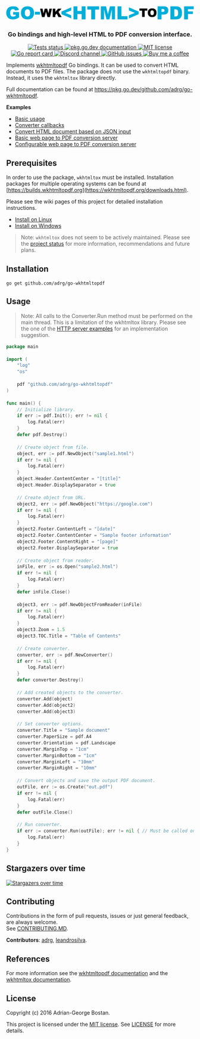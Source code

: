 <h1 align="center">
  <div>
    <img src="https://raw.githubusercontent.com/adrg/adrg.github.io/master/assets/projects/go-wkhtmltopdf/logo.svg" alt="go-wkhtmltopdf logo"/>
  </div>
</h1>

<h3 align="center">Go bindings and high-level HTML to PDF conversion interface.</h3>

<p align="center">
    <a href="https://github.com/adrg/go-wkhtmltopdf/actions/workflows/tests.yml">
        <img alt="Tests status" src="https://github.com/adrg/go-wkhtmltopdf/actions/workflows/tests.yml/badge.svg">
    </a>
    <a href="https://pkg.go.dev/github.com/adrg/go-wkhtmltopdf">
        <img alt="pkg.go.dev documentation" src="https://img.shields.io/badge/go.dev-reference-007d9c?logo=go&logoColor=white">
    </a>
    <a href="https://opensource.org/licenses/MIT" rel="nofollow">
        <img alt="MIT license" src="https://img.shields.io/github/license/adrg/go-wkhtmltopdf"/>
    </a>
    <a href="https://goreportcard.com/report/github.com/adrg/go-wkhtmltopdf">
        <img alt="Go report card" src="https://goreportcard.com/badge/github.com/adrg/go-wkhtmltopdf" />
    </a>
    <a href="https://discord.gg/Jd63kBf">
        <img alt="Discord channel" src="https://img.shields.io/discord/767381740427542588?label=discord" />
    </a>
    <a href="https://github.com/adrg/go-wkhtmltopdf/issues">
        <img alt="GitHub issues" src="https://img.shields.io/github/issues/adrg/go-wkhtmltopdf">
    </a>
    <a href="https://ko-fi.com/T6T72WATK">
        <img alt="Buy me a coffee" src="https://img.shields.io/static/v1.svg?label=%20&message=Buy%20me%20a%20coffee&color=579fbf&logo=buy%20me%20a%20coffee&logoColor=white"/>
    </a>
</p>

Implements [wkhtmltopdf](https://wkhtmltopdf.org) Go bindings. It can be used to convert HTML documents to PDF files.
The package does not use the `wkhtmltopdf` binary. Instead, it uses the `wkhtmltox` library directly.

Full documentation can be found at https://pkg.go.dev/github.com/adrg/go-wkhtmltopdf.

**Examples**

* [Basic usage](examples/basic-usage/main.go)
* [Converter callbacks](examples/converter-callbacks/main.go)
* [Convert HTML document based on JSON input](examples/json-input/main.go)
* [Basic web page to PDF conversion server](examples/http-server)
* [Configurable web page to PDF conversion server](examples/http-server-advanced)

## Prerequisites

In order to use the package, `wkhtmltox` must be installed. Installation packages
for multiple operating systems can be found at [https://builds.wkhtmltopdf.org](https://wkhtmltopdf.org/downloads.html).

Please see the wiki pages of this project for detailed installation instructions.

- [Install on Linux](https://github.com/adrg/go-wkhtmltopdf/wiki/Install-on-Linux)
- [Install on Windows](https://github.com/adrg/go-wkhtmltopdf/wiki/Install-on-Windows)

> Note: `wkhtmltox` does not seem to be actively maintained. Please see
> the [project status](https://wkhtmltopdf.org/status.html) for more information, recommendations and future plans.

## Installation

    go get github.com/adrg/go-wkhtmltopdf

## Usage

> Note: All calls to the Converter.Run method must be performed on the main thread. This is a limitation of the
> wkhtmltox library. Please see the one of the [HTTP server examples](examples/http-server) for an implementation
> suggestion.

```go
package main

import (
	"log"
	"os"

	pdf "github.com/adrg/go-wkhtmltopdf"
)

func main() {
	// Initialize library.
	if err := pdf.Init(); err != nil {
		log.Fatal(err)
	}
	defer pdf.Destroy()

	// Create object from file.
	object, err := pdf.NewObject("sample1.html")
	if err != nil {
		log.Fatal(err)
	}
	object.Header.ContentCenter = "[title]"
	object.Header.DisplaySeparator = true

	// Create object from URL.
	object2, err := pdf.NewObject("https://google.com")
	if err != nil {
		log.Fatal(err)
	}
	object2.Footer.ContentLeft = "[date]"
	object2.Footer.ContentCenter = "Sample footer information"
	object2.Footer.ContentRight = "[page]"
	object2.Footer.DisplaySeparator = true

	// Create object from reader.
	inFile, err := os.Open("sample2.html")
	if err != nil {
		log.Fatal(err)
	}
	defer inFile.Close()

	object3, err := pdf.NewObjectFromReader(inFile)
	if err != nil {
		log.Fatal(err)
	}
	object3.Zoom = 1.5
	object3.TOC.Title = "Table of Contents"

	// Create converter.
	converter, err := pdf.NewConverter()
	if err != nil {
		log.Fatal(err)
	}
	defer converter.Destroy()

	// Add created objects to the converter.
	converter.Add(object)
	converter.Add(object2)
	converter.Add(object3)

	// Set converter options.
	converter.Title = "Sample document"
	converter.PaperSize = pdf.A4
	converter.Orientation = pdf.Landscape
	converter.MarginTop = "1cm"
	converter.MarginBottom = "1cm"
	converter.MarginLeft = "10mm"
	converter.MarginRight = "10mm"

	// Convert objects and save the output PDF document.
	outFile, err := os.Create("out.pdf")
	if err != nil {
		log.Fatal(err)
	}
	defer outFile.Close()

	// Run converter.
	if err := converter.Run(outFile); err != nil { // Must be called on the main thread.
		log.Fatal(err)
	}
}

```

## Stargazers over time

[![Stargazers over time](https://starchart.cc/adrg/go-wkhtmltopdf.svg)](https://starchart.cc/adrg/go-wkhtmltopdf)

## Contributing

Contributions in the form of pull requests, issues or just general feedback,
are always welcome.  
See [CONTRIBUTING.MD](CONTRIBUTING.md).

**Contributors**:
[adrg](https://github.com/adrg),
[leandrosilva](https://github.com/leandrosilva).

## References

For more information see the [wkhtmltopdf documentation](https://wkhtmltopdf.org/usage/wkhtmltopdf.txt)
and the [wkhtmltox documentation](https://wkhtmltopdf.org/libwkhtmltox).

## License

Copyright (c) 2016 Adrian-George Bostan.

This project is licensed under the [MIT license](https://opensource.org/licenses/MIT).
See [LICENSE](LICENSE) for more details.
